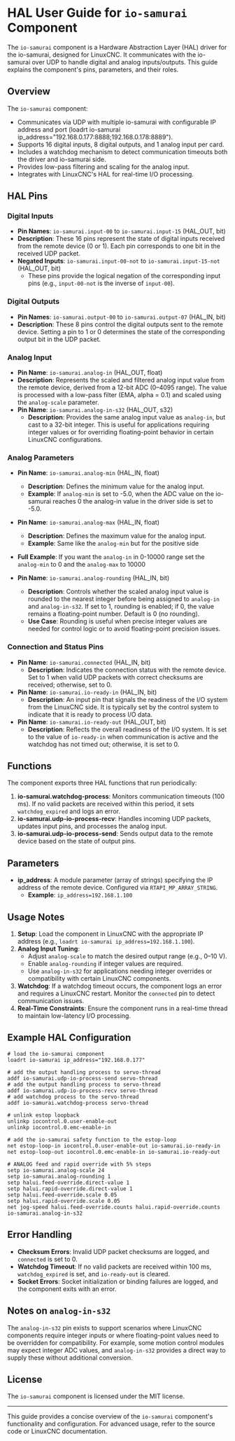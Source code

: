 # HAL User Guide for `io-samurai` Component

The `io-samurai` component is a Hardware Abstraction Layer (HAL) driver for the io-samurai, designed for LinuxCNC. It communicates with the io-samurai over UDP to handle digital and analog inputs/outputs. This guide explains the component's pins, parameters, and their roles.

## Overview

The `io-samurai` component:
- Communicates via UDP with multiple io-samurai with configurable IP address and port (loadrt io-samurai ip_address="192.168.0.177:8888;192.168.0.178:8889").
- Supports 16 digital inputs, 8 digital outputs, and 1 analog input per card.
- Includes a watchdog mechanism to detect communication timeouts both the driver and io-samurai side.
- Provides low-pass filtering and scaling for the analog input.
- Integrates with LinuxCNC's HAL for real-time I/O processing.

## HAL Pins

### Digital Inputs
- **Pin Names**: `io-samurai.input-00` to `io-samurai.input-15` (HAL_OUT, bit)
- **Description**: These 16 pins represent the state of digital inputs received from the remote device (0 or 1). Each pin corresponds to one bit in the received UDP packet.
- **Negated Inputs**: `io-samurai.input-00-not` to `io-samurai.input-15-not` (HAL_OUT, bit)
  - These pins provide the logical negation of the corresponding input pins (e.g., `input-00-not` is the inverse of `input-00`).

### Digital Outputs
- **Pin Names**: `io-samurai.output-00` to `io-samurai.output-07` (HAL_IN, bit)
- **Description**: These 8 pins control the digital outputs sent to the remote device. Setting a pin to 1 or 0 determines the state of the corresponding output bit in the UDP packet.

### Analog Input
- **Pin Name**: `io-samurai.analog-in` (HAL_OUT, float)
- **Description**: Represents the scaled and filtered analog input value from the remote device, derived from a 12-bit ADC (0–4095 range). The value is processed with a low-pass filter (EMA, alpha = 0.1) and scaled using the `analog-scale` parameter.
- **Pin Name**: `io-samurai.analog-in-s32` (HAL_OUT, s32)
  - **Description**: Provides the same analog input value as `analog-in`, but cast to a 32-bit integer. This is useful for applications requiring integer values or for overriding floating-point behavior in certain LinuxCNC configurations.

### Analog Parameters
- **Pin Name**: `io-samurai.analog-min` (HAL_IN, float)
  - **Description**: Defines the minimum value for the analog input.
  - **Example**: If `analog-min` is set to -5.0, when the ADC value on the io-samurai reaches 0 the analog-in value in the driver side is set to -5.0.
- **Pin Name**: `io-samurai.analog-max` (HAL_IN, float)
  - **Description**: Defines the maximum value for the analog input.
  - **Example**: Same like the `analog-min` but for the positive side
- **Full Example**: If you want the `analog-in` in 0-10000 range set the `analog-min` to 0 and the `analog-max` to 10000

- **Pin Name**: `io-samurai.analog-rounding` (HAL_IN, bit)
  - **Description**: Controls whether the scaled analog input value is rounded to the nearest integer before being assigned to `analog-in` and `analog-in-s32`. If set to 1, rounding is enabled; if 0, the value remains a floating-point number. Default is 0 (no rounding).
  - **Use Case**: Rounding is useful when precise integer values are needed for control logic or to avoid floating-point precision issues.

### Connection and Status Pins
- **Pin Name**: `io-samurai.connected` (HAL_IN, bit)
  - **Description**: Indicates the connection status with the remote device. Set to 1 when valid UDP packets with correct checksums are received; otherwise, set to 0.
- **Pin Name**: `io-samurai.io-ready-in` (HAL_IN, bit)
  - **Description**: An input pin that signals the readiness of the I/O system from the LinuxCNC side. It is typically set by the control system to indicate that it is ready to process I/O data.
- **Pin Name**: `io-samurai.io-ready-out` (HAL_OUT, bit)
  - **Description**: Reflects the overall readiness of the I/O system. It is set to the value of `io-ready-in` when communication is active and the watchdog has not timed out; otherwise, it is set to 0.

## Functions
The component exports three HAL functions that run periodically:
1. **io-samurai.watchdog-process**: Monitors communication timeouts (100 ms). If no valid packets are received within this period, it sets `watchdog_expired` and logs an error.
2. **io-samurai.udp-io-process-recv**: Handles incoming UDP packets, updates input pins, and processes the analog input.
3. **io-samurai.udp-io-process-send**: Sends output data to the remote device based on the state of output pins.

## Parameters
- **ip_address**: A module parameter (array of strings) specifying the IP address of the remote device. Configured via `RTAPI_MP_ARRAY_STRING`.
  - **Example**: `ip_address=192.168.1.100`

## Usage Notes
1. **Setup**: Load the component in LinuxCNC with the appropriate IP address (e.g., `loadrt io-samurai ip_address=192.168.1.100`).
2. **Analog Input Tuning**:
   - Adjust `analog-scale` to match the desired output range (e.g., 0–10 V).
   - Enable `analog-rounding` if integer values are required.
   - Use `analog-in-s32` for applications needing integer overrides or compatibility with certain LinuxCNC components.
3. **Watchdog**: If a watchdog timeout occurs, the component logs an error and requires a LinuxCNC restart. Monitor the `connected` pin to detect communication issues.
4. **Real-Time Constraints**: Ensure the component runs in a real-time thread to maintain low-latency I/O processing.

## Example HAL Configuration
```hal
# load the io-samurai component
loadrt io-samurai ip_address="192.168.0.177"

# add the output handling process to servo-thread
addf io-samurai.udp-io-process-send servo-thread
# add the output handling process to servo-thread
addf io-samurai.udp-io-process-recv servo-thread
# add watchdog process to the servo-thread
addf io-samurai.watchdog-process servo-thread

# unlink estop loopback
unlinkp iocontrol.0.user-enable-out
unlinkp iocontrol.0.emc-enable-in

# add the io-samurai safety function to the estop-loop
net estop-loop-in iocontrol.0.user-enable-out io-samurai.io-ready-in
net estop-loop-out iocontrol.0.emc-enable-in io-samurai.io-ready-out

# ANALOG feed and rapid override with 5% steps
setp io-samurai.analog-scale 24
setp io-samurai.analog-rounding 1
setp halui.feed-override.direct-value 1
setp halui.rapid-override.direct-value 1
setp halui.feed-override.scale 0.05
setp halui.rapid-override.scale 0.05
net jog-speed halui.feed-override.counts halui.rapid-override.counts io-samurai.analog-in-s32

```

## Error Handling
- **Checksum Errors**: Invalid UDP packet checksums are logged, and `connected` is set to 0.
- **Watchdog Timeout**: If no valid packets are received within 100 ms, `watchdog_expired` is set, and `io-ready-out` is cleared.
- **Socket Errors**: Socket initialization or binding failures are logged, and the component exits with an error.

## Notes on `analog-in-s32`
The `analog-in-s32` pin exists to support scenarios where LinuxCNC components require integer inputs or where floating-point values need to be overridden for compatibility. For example, some motion control modules may expect integer ADC values, and `analog-in-s32` provides a direct way to supply these without additional conversion.

## License
The `io-samurai` component is licensed under the MIT license.

---

This guide provides a concise overview of the `io-samurai` component's functionality and configuration. For advanced usage, refer to the source code or LinuxCNC documentation.
